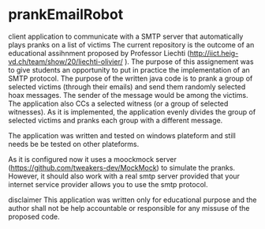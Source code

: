 # prankEmailRobot
client application to communicate with a SMTP server that automatically plays pranks on a list of victims
The current repository is the outcome of an educational assihnment proposed by Professor Liechti (http://iict.heig-vd.ch/team/show/20/liechti-olivier/ ).
The purpose of this assignement was to give students an opportunity to put in practice the implementation of an SMTP protocol.
The purpose of the written java code is to prank a group of selected victims (through their emails) and send them randomly selected hoax messages. The sender of the message would be among the victims. The application also CCs a selected witness (or a group of selected witnesses).
As it is implemented, the application evenly divides the group of selected victims and pranks each group with a different message.

The application was written and tested on windows plateform and still needs be be tested on other plateforms.

As it is configured now it uses a moockmock server (https://github.com/tweakers-dev/MockMock) to simulate the pranks. However, it should also work with a real smtp server provided that your internet service provider allows you to use the smtp protocol.

disclaimer
This application was written only for educational purpose and the author shall not be help accountable or responsible for any missuse of the proposed code.

